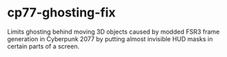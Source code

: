 # cp77-ghosting-fix
Limits ghosting behind moving 3D objects caused by modded FSR3 frame generation in Cyberpunk 2077 by putting almost invisible HUD masks in certain parts of a screen.
